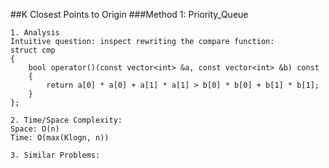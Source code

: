##K Closest Points to Origin
###Method 1: Priority_Queue
```
1. Analysis
Intuitive question: inspect rewriting the compare function:
struct cmp
{
    bool operator()(const vector<int> &a, const vector<int> &b) const
    {
        return a[0] * a[0] + a[1] * a[1] > b[0] * b[0] + b[1] * b[1];
    }
};

2. Time/Space Complexity:
Space: O(n)
Time: O(max(Klogn, n))

3. Similar Problems:
```
